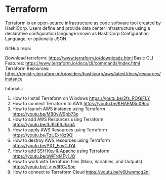 # Terraform
Terraform is an open-source infrastructure as code software tool created by HashiCorp. Users define and provide data center infrastructure using a declarative configuration language known as HashiCorp Configuration Language, or optionally JSON.

GitHub repo: 

Download terraform: https://www.terraform.io/downloads.html
Basic CLI Features: https://www.terraform.io/docs/cli/commands/index.html
Terraform Resources: https://registry.terraform.io/providers/hashicorp/aws/latest/docs/resources/instance

tutorials:
1. How to Install Terraform on Windows https://youtu.be/2fs_POGiFLY
2. How to connect Terraform to AWS https://youtu.be/KHAEM8oX9nc
3. How to launch AWS instance using Terraform https://youtu.be/MB0yW9pb73o
4. How to add AWS Resources using Terraform https://youtu.be/3JRcE6JkxqA
5. How to apply AWS Resources using Terraform https://youtu.be/FzUExr8z9QI
6. How to destroy AWS resources using Terraform https://youtu.be/PXT_EovCJY4
7. How to add SSH Key & Apache using Terraform https://youtu.be/oWFrd4Fy1JQ
8. How to work with Terraform files (Main, Variables, and Outputs) https://youtu.be/-v-w8RCJSpc
9. How to connect to Terraform Cloud https://youtu.be/y6Uwvmcg2nI
